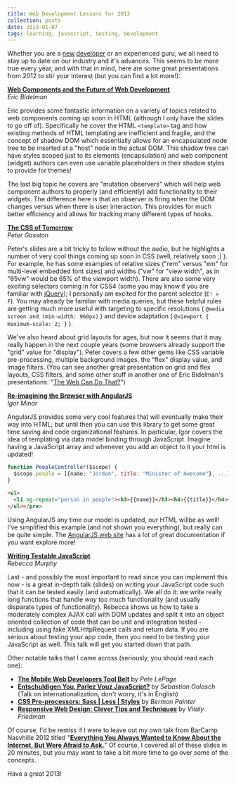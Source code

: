 ```yaml
---
title: Web Development Lessons for 2013
collection: posts
date: 2013-01-07
tags: learning, javascript, testing, development
---
```


Whether you are a [new](http://nashvillesoftwareschool.com/ "Nasvhille Software School") [developer](http://www.gschool.it/ "gSchool") or an experienced guru, we all need to stay up to date on our industry and it's advances. This seems to be more true every year, and with that in mind, here are some great presentations from 2012 to stir your interest (but you can find a lot more!):

**[Web Components and the Future of Web Development](http://html5-demos.appspot.com/static/webcomponents/index.html)**  
_Eric Bidelman_

Eric provides some fantastic information on a variety of topics related to web components coming up soon in HTML (although I only have the slides to go off of). Specifically he cover the HTML `<template>` tag and how existing methods of HTML templating are inefficient and fragile, and the concept of shadow DOM which essentially allows for an encapsulated node tree to be inserted at a "host" node in the actual DOM. This shadow tree can have styles scoped just to its elements (encapsulation) and web component (widget) authors can even use variable placeholders in their shadow styles to provide for themes!

The last big topic he covers are "mutation observers" which will help web component authors to properly (and efficiently) add functionality to their widgets. The difference here is that an observer is firing when the DOM changes versus when there is user interaction. This provides for much better efficiency and allows for tracking many different types of hooks.

**[The CSS of Tomorrow](https://speakerdeck.com/stopsatgreen/the-css-of-tomorrow-revised)**  
_Peter Gasston_

Peter's slides are a bit tricky to follow without the audio, but he highlights a number of very cool things coming up soon in CSS (well, relatively soon ;) ). For example, he has some examples of relative sizes ("rem" versus "em" for multi-level embedded font sizes) and widths ("vw" for "view width", as in "65vw" would be 65% of the viewport width). There are also some very exciting selectors coming in for CSS4 (some you may know if you are familiar with  [jQuery](http://api.jquery.com/category/selectors/)); I personally am excited for the parent selector (`E! > F`). You may already be familiar with media queries, but these helpful rules are getting much more useful with targeting to specific resolutions ( `@media screen and (min-width: 960px)` ) and device adaptation ( `@viewport { maximum-scale: 2; }` ).

We've also heard about grid layouts for ages, but now it seems that it may really happen in the next couple years (some browsers already support the "grid" value for "display"). Peter covers a few other gems like CSS variable pre-processing, multiple background images, the "flex" display value, and image filters. (You can see another great presentation on grid and flex layouts, CSS filters, and some other stuff in another one of Eric Bidelman's presentations: "[The Web Can Do That?](http://www.htmlfivecan.com)")

**[Re-imagining the Browser with AngularJS](https://docs.google.com/presentation/pub?id=1kDvp3O2xZ6ZSXF4F1YTbg_jy_ei2sFl38f3c6VkBfSo&amp;start=false&amp;loop=false&amp;delayms=3000)**  
_Igor Minar_

AngularJS provides some very cool features that will eventually make their way into HTML; but until then you can use this library to get some great time saving and code organizational features. In particular, Igor covers the idea of templating via data model binding through JavaScript. Imagine having a JavaScript array and whenever you add an object to it your html is updated!

```js
function PeopleController($scope) {
  $scope.people = [{name; "Jordan", title: "Minister of Awesome"}, ...] ;
}
```

```html
<ul>
  <li ng-repeat="person in people"><h3>{{name}}</h3><h4>{{title}}</h4></li>
</ul></pre>
```

Using AngularJS any time our model is updated, our HTML willbe as well! I've simplified this example (and not shown you everything), but really can be quite simple. The [AngularJS web site](http://docs.angularjs.org/) has a lot of great documentation if you want explore more!

**[Writing Testable JavaScript](https://speakerdeck.com/rmurphey/writing-testable-javascript-mocha-version)**  
_Rebecca Murphy_

Last - and possibly the most important to read since you can implement this now - is a great in-depth talk (slides) on writing your JavaScript code such that it can be tested easily (and automatically). We all do it: we write really long functions that handle _way_ too much functionality (and usually disparate types of functionality). Rebecca shows us how to take a moderately complex AJAX call with DOM updates and split it into an object oriented collection of code that can be unit and integration tested - including using fake XMLHttpRequest calls and return data. If you are serious about testing your app code, then you need to be testing your JavaScript as well. This talk will get you started down that path.

Other notable talks that I came across (seriously, you should read each one):

* **[The Mobile Web Developers Tool Belt](http://petelepage.com/presentations/2012/qcon/)** by _Pete LePage_
* **[Entschuldigen You, Parlez Vouz JavaScript?](http://i18n.asciidisco.com/)** by _Sebastian Golasch_ <span class='fine'>(Talk on internationalization, don't worry, it's in English)</span>
* **[CSS Pre-processors: Sass | Less | Styles](https://speakerdeck.com/bermonpainter/css-pre-processors-stylus-less-and-sass)** by _Bermon Painter_
* **[Responsive Web Design: Clever Tips and Techniques](https://speakerdeck.com/smashingmag/responsive-web-design-clever-tips-and-techniques)** by _Vitaly Friedman_

Of course, I'd be remiss if I were to leave out my own talk from BarCamp Nasvhille 2012 titled "[**Everything You Always Wanted to Know About the Internet, But Were Afraid to Ask.**](http://jordankasper.com/internet)" Of course, I covered all of these slides in 20 minutes, but you may want to take a bit more time to go over some of the concepts.

Have a great 2013!
